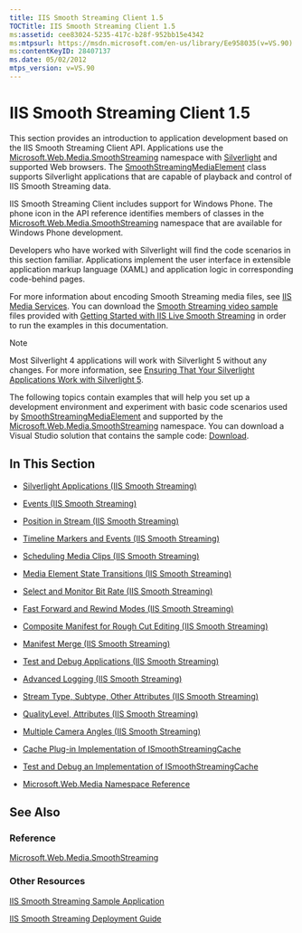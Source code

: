 ```yaml
---
title: IIS Smooth Streaming Client 1.5
TOCTitle: IIS Smooth Streaming Client 1.5
ms:assetid: cee83024-5235-417c-b28f-952bb15e4342
ms:mtpsurl: https://msdn.microsoft.com/en-us/library/Ee958035(v=VS.90)
ms:contentKeyID: 28407137
ms.date: 05/02/2012
mtps_version: v=VS.90
---
```


# IIS Smooth Streaming Client 1.5

This section provides an introduction to application development based on the IIS Smooth Streaming Client API. Applications use the [Microsoft.Web.Media.SmoothStreaming](microsoft-web-media-smoothstreaming-namespace_1.md) namespace with [Silverlight](http://go.microsoft.com/fwlink/?linkid=181831) and supported Web browsers. The [SmoothStreamingMediaElement](smoothstreamingmediaelement-class-microsoft-web-media-smoothstreaming_1.md) class supports Silverlight applications that are capable of playback and control of IIS Smooth Streaming data.

IIS Smooth Streaming Client includes support for Windows Phone. The phone icon in the API reference identifies members of classes in the [Microsoft.Web.Media.SmoothStreaming](microsoft-web-media-smoothstreaming-namespace_1.md) namespace that are available for Windows Phone development.

Developers who have worked with Silverlight will find the code scenarios in this section familiar. Applications implement the user interface in extensible application markup language (XAML) and application logic in corresponding code-behind pages.

For more information about encoding Smooth Streaming media files, see [IIS Media Services](http://go.microsoft.com/fwlink/?linkid=181830). You can download the [Smooth Streaming video sample](http://www.microsoft.com/downloads/details.aspx?familyid=8f0d5fc6-25c4-46b8-b1a1-b706f468eb12&displaylang=en) files provided with [Getting Started with IIS Live Smooth Streaming](http://learn.iis.net/page.aspx/620/getting-started-with-iis-live-smooth-streaming/) in order to run the examples in this documentation.


> [!NOTE]  
> Most Silverlight 4 applications will work with Silverlight 5 without any changes. For more information, see [Ensuring That Your Silverlight Applications Work with Silverlight 5](http://go.microsoft.com/fwlink/?linkid=251018).


The following topics contain examples that will help you set up a development environment and experiment with basic code scenarios used by [SmoothStreamingMediaElement](smoothstreamingmediaelement-class-microsoft-web-media-smoothstreaming_1.md) and supported by the [Microsoft.Web.Media.SmoothStreaming](microsoft-web-media-smoothstreaming-namespace_1.md) namespace. You can download a Visual Studio solution that contains the sample code: [Download](http://go.microsoft.com/fwlink/?linkid=182167).

## In This Section

  - [Silverlight Applications (IIS Smooth Streaming)](silverlight-applications.md)

  - [Events (IIS Smooth Streaming)](events.md)

  - [Position in Stream (IIS Smooth Streaming)](position-in-stream.md)

  - [Timeline Markers and Events (IIS Smooth Streaming)](timeline-markers-and-events.md)

  - [Scheduling Media Clips (IIS Smooth Streaming)](scheduling-media-clips.md)

  - [Media Element State Transitions (IIS Smooth Streaming)](media-element-state-transitions.md)

  - [Select and Monitor Bit Rate (IIS Smooth Streaming)](select-and-monitor-bitrate.md)

  - [Fast Forward and Rewind Modes (IIS Smooth Streaming)](fast-forward-and-rewind-modes.md)

  - [Composite Manifest for Rough Cut Editing (IIS Smooth Streaming)](composite-manifest-for-rough-cut-editing.md)

  - [Manifest Merge (IIS Smooth Streaming)](manifest-merge.md)

  - [Test and Debug Applications (IIS Smooth Streaming)](test-and-debug-applications.md)

  - [Advanced Logging (IIS Smooth Streaming)](advanced-logging.md)

  - [Stream Type, Subtype, Other Attributes (IIS Smooth Streaming)](stream-type-subtype-other-attributes.md)

  - [QualityLevel, Attributes (IIS Smooth Streaming)](qualitylevel-attributes.md)

  - [Multiple Camera Angles (IIS Smooth Streaming)](multiple-camera-angles.md)

  - [Cache Plug-in Implementation of ISmoothStreamingCache](cache-plug-in-implementation-of-ismoothstreamingcache_1.md)

  - [Test and Debug an Implementation of ISmoothStreamingCache](test-and-debug-an-implementation-of-ismoothstreamingcache_1.md)

  - [Microsoft.Web.Media Namespace Reference](microsoft-web-media-namespace-reference.md)

## See Also

### Reference

[Microsoft.Web.Media.SmoothStreaming](microsoft-web-media-smoothstreaming-namespace_1.md)

### Other Resources

[IIS Smooth Streaming Sample Application](http://go.microsoft.com/fwlink/?linkid=182167)

[IIS Smooth Streaming Deployment Guide](http://go.microsoft.com/fwlink/?linkid=181836)

